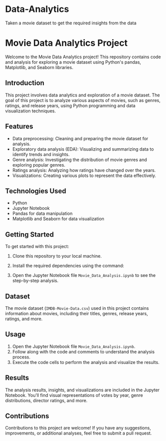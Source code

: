 # Data-Analytics
Taken a movie dataset to get the required insights from the data
# Movie Data Analytics Project

Welcome to the Movie Data Analytics project! This repository contains code and analysis for exploring a movie dataset using Python's pandas, Matplotlib, and Seaborn libraries.


## Introduction
This project involves data analytics and exploration of a movie dataset. The goal of this project is to analyze various aspects of movies, such as genres, ratings, and release years, using Python programming and data visualization techniques.

## Features
- Data preprocessing: Cleaning and preparing the movie dataset for analysis.
- Exploratory data analysis (EDA): Visualizing and summarizing data to identify trends and insights.
- Genre analysis: Investigating the distribution of movie genres and exploring popular genres.
- Ratings analysis: Analyzing how ratings have changed over the years.
- Visualizations: Creating various plots to represent the data effectively.

## Technologies Used
- Python
- Jupyter Notebook
- Pandas for data manipulation
- Matplotlib and Seaborn for data visualization

## Getting Started
To get started with this project:
1. Clone this repository to your local machine.
2. Install the required dependencies using the command:

3. Open the Jupyter Notebook file `Movie_Data_Analysis.ipynb` to see the step-by-step analysis.

## Dataset
The movie dataset (`IMDB-Movie-Data.csv`) used in this project contains information about movies, including their titles, genres, release years, ratings, and more.

## Usage
1. Open the Jupyter Notebook file `Movie_Data_Analysis.ipynb`.
2. Follow along with the code and comments to understand the analysis process.
3. Execute the code cells to perform the analysis and visualize the results.

## Results
The analysis results, insights, and visualizations are included in the Jupyter Notebook. You'll find visual representations of votes by year, genre distributions, director ratings, and more.

## Contributions
Contributions to this project are welcome! If you have any suggestions, improvements, or additional analyses, feel free to submit a pull request.


